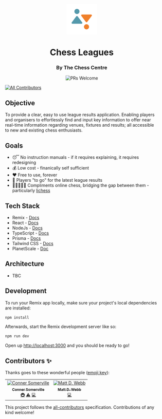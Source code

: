 <p align="center">
    <img
      alt="The Chess Centre"
      src="https://github.com/Chess-Centre/leagues/blob/master/img/logo.png?raw=true"
      width="100"
    />
  <h1 align="center"> Chess Leagues </h1>
</p>
<p align="center">
  <h3 align="center"> By The Chess Centre </h3>
</p>

<p align="center">
    <img
      alt="PRs Welcome"
      src="https://img.shields.io/badge/PRs-welcome-brightgreen.svg?style=flat"
    />
</p>

<!-- ALL-CONTRIBUTORS-BADGE:START - Do not remove or modify this section -->
[![All Contributors](https://img.shields.io/badge/all_contributors-2-orange.svg?style=flat-square)](#contributors-)
<!-- ALL-CONTRIBUTORS-BADGE:END -->

## Objective

To provide a clear, easy to use league results application. Enabling players and organisers to effortlessly find and input key information to offer near real-time information regarding venues, fixtures and results; all accessible to new and existing chess enthusiasts.

## Goals

- 😴 No instruction manuals - if it requires explaining, it requires redesigning
- 💰 Low cost - finanically self sufficient
- ❤️ Free to use, forever
- 🚀 Players "to go" for the latest league results
- 🧑🏽‍🤝‍🧑🏽 Compliments online chess, bridging the gap between them - particularly [lichess](https://github.com/lichess-org)

## Tech Stack

- Remix - [Docs](https://remix.run/docs)
- React - [Docs](https://reactjs.org/)
- NodeJs - [Docs](https://nodejs.org/en/)
- TypeScript - [Docs](https://www.typescriptlang.org/)
- Prisma - [Docs](https://www.prisma.io/)
- Tailwind CSS - [Docs](https://tailwindui.com/)
- PlanetScale - [Doc](https://planetscale.com/docs)

## Architecture

- TBC

## Development

To run your Remix app locally, make sure your project's local dependencies are installed:

```sh
npm install
```

Afterwards, start the Remix development server like so:

```sh
npm run dev
```

Open up [http://localhost:3000](http://localhost:3000) and you should be ready to go!

## Contributors ✨

Thanks goes to these wonderful people ([emoji key](https://allcontributors.org/docs/en/emoji-key)):

<!-- ALL-CONTRIBUTORS-LIST:START - Do not remove or modify this section -->
<!-- prettier-ignore-start -->
<!-- markdownlint-disable -->
<table>
  <tbody>
    <tr>
      <td align="center">
        <a href="https://github.com/connersomerville"><img src="https://avatars.githubusercontent.com/u/5721950?v=4?s=100" width="100px;" alt="Conner Somerville"/><br /><sub><b>Conner Somerville</b></sub></a><br /><a href="#infra-connersomerville" title="Infrastructure (Hosting, Build-Tools, etc)">🚇</a> 
        <a href="https://github.com/chess-centre/leagues/commits?author=connersomerville" title="Tests">⚠️</a> <a href="https://github.com/chess-centre/leagues/commits?author=connersomerville" title="Code">💻</a>
      </td>
      <td align="center"><a href="https://github.com/matt-d-webb"><img src="https://avatars.githubusercontent.com/u/36933715?v=4?s=100" width="100px;" alt="Matt D. Webb"/><br /><sub><b>Matt D. Webb</b></sub></a><br /><a href="https://github.com/chess-centre/leagues/commits?author=matt-d-webb" title="Code">💻</a></td
    </tr>
  </tbody>
</table>

<!-- markdownlint-restore -->
<!-- prettier-ignore-end -->

<!-- ALL-CONTRIBUTORS-LIST:END -->

This project follows the [all-contributors](https://github.com/all-contributors/all-contributors) specification. Contributions of any kind welcome!
